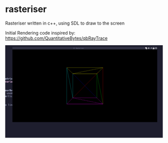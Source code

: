 # rasteriser
Rasteriser written in c++, using SDL to draw to the screen

Initial Rendering code inspired by: https://github.com/QuantitativeBytes/qbRayTrace

![Alt Text](https://github.com/cobaltConan/rasteriser/blob/main/cube.gif)
